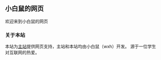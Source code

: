 ## 小白鼠的网页

欢迎来到小白鼠的网页

### 关于本站

本站为[主站](https://xiaobsh.github.io/)提供网页支持，主站和本站均由小白鼠（wxh）开发。
源于一位学生对互联网的热爱。
